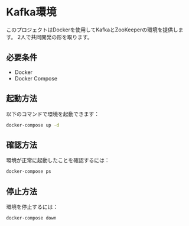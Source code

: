 # Kafka環境

このプロジェクトはDockerを使用してKafkaとZooKeeperの環境を提供します。
2人で共同開発の形を取ります。

## 必要条件

- Docker
- Docker Compose

## 起動方法

以下のコマンドで環境を起動できます：

```bash
docker-compose up -d
```

## 確認方法

環境が正常に起動したことを確認するには：

```bash
docker-compose ps
```

## 停止方法

環境を停止するには：

```bash
docker-compose down
``` 